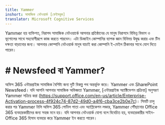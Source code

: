 ```yaml
---
title: Yammer
inshort: সামাজিক নেটওয়ার্ক [ফেইসবুক]
translator: Microsoft Cognitive Services
---
```


Yammer হয় ব্যক্তিগত, নিরাপদ সামাজিক নেটওয়ার্কে আপনার প্রতিষ্ঠানের যে মানুষ নিরাপদে বিভিন্ন বিভাগ ও ভূগোলের সাথে সহযোগীরূপে কাজ করতে পারবেন। এটা ডিজাইন কোম্পানির ব্যাপক জ্ঞান বিনিময় উদ্বুদ্ধ করার এবং টিম দক্ষতা বাড়ানোর জন্য। আপনার কোম্পানি নেটওয়ার্ক মানুষ যাচাই করা কোম্পানি ই-মেইল ঠিকানার সাথে যোগ দিতে পারেন।

# # Newsfeed বা Yammer?
অফিস 365 এন্টারপ্রাইজ সামাজিক বৈশিষ্ট্য জন্য দুটি বিকল্প পথ অন্তর্ভুক্ত করে। Yammer এবং SharePoint Newsfeed। যদি আপনি আপনার সামাজিক অভিজ্ঞতা Yammer, [এন্টারপ্রাইজ অ্যাক্টিভেশন প্রক্রিয়া] অনুসরণ Yammer সক্রিয় করা (https://support.office.com/en-us/article/Enterprise-Activation-process-4f924c74-87d2-49d0-a4f6-cba3ce2b0e7c)। সিমটি চালু করার পর Yammer টালি অফিস 365 পোর্টাল পাতা এবং অ্যাপ্লিকেশন লঞ্চার, Yammer পৌঁছানোর Office 365 ব্যবহারকারীদের জন্য সহজ মনে হয়। যদি আপনার নেটওয়ার্ক যোগ্য বলে বিবেচিত হয়, ব্যবহারকারীর সাইন-Office 365 হিসাব ব্যবহার করে Yammer ইন করতে পারেন।



